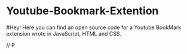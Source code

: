 # Youtube-Bookmark-Extention
#Hey! Here you can find an open source code for a Youtube BookMark extension wrote in JavaScript, HTML and CSS.





// P